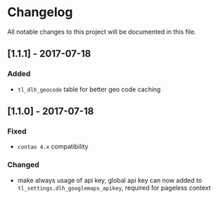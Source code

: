 # Changelog
All notable changes to this project will be documented in this file.

## [1.1.1] - 2017-07-18

### Added
- `tl_dlh_geocode` table for better geo code caching 

## [1.1.0] - 2017-07-18

### Fixed
- `contao 4.x` compatibility
 
### Changed

- make always usage of api key, global api key can now added to `tl_settings.dlh_googlemaps_apikey`, required for pageless context

